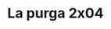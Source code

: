 ---
layout: episodios
title: "La purga 2x04"
url_serie_padre: 'la-purga-temporada-2'
category: 'series'
capitulo: 'yes'
anio: '2019'
prev: 'capitulo-3'
proximo: 'capitulo-5'
sandbox: allow-same-origin allow-forms
idioma: 'Subtitulado'
reproductor: 'fembed'
calidad: 'Full HD'
image_banner: 'https://res.cloudinary.com/imbriitneysam/image/upload/v1546545022/reason1-banner-min.jpg'
reproductores: ["https://hls4.openloadpremium.com/player.php?id=dFVTd3dyMXN5dVJENEh0cUNJN0JuTlZZU0NqSjErc2FlYU9UNzhMUDF0MmtBNTlzUm4rWlZPMFZzZjNleDNwTmpkeVJ2ZjIxazJvaUxDUndGcEdhN0E9PQ&sub=https://sub.cuevana2.io/vtt-sub/sub7/The.purge.s02e04.internal.720p.web.vtt","https://player.openplay.vip/player.php?id=MjAxNw&sub=https://sub.cuevana2.io/vtt-sub/sub7/The.purge.s02e04.internal.720p.web.vtt","https://api.cuevana3.io/olpremium/gd.php?file=ek5lbm9xYWNrS0xNejZabVlkSFIyTkxQb3BPWDB0UFkwY3lvbjJIRjBPQ1QwNStUck1mVG9kVExvM0djeHA3VnFybXRscUdvMWRXNHRZbU1lYXVUeDg2cGpKVmp4cXpBejYxcGpHYXN5Y3lVeTU1L3JjNnAxdEhUcXBObXlwUFkwcVJqaUtDemxkVzhyWXFJaWFqS3lLclRocGQ1dU5mQWxNWm9mM20wMnRXb3k0cVduYXpMMTZuYmhYK2VtcFBLcXM5OWw2RE8wc1NXejM2VVk3VFcxYW1vYklLRWlNbmYxOG1ZYjZ6SDFBPT0","https://api.cuevana3.io/stream/index.php?file=ek5lbm9xYWNrS0xYMTZLa2xNbkdvY3ZTb3BtZng4TGp6ZFpobGFMUGtOVEx6SitYWU5YTTdORE1vWmRnbEpham5KTmtZSlRTMGViVTBxZGdsdEhPb3RqWGFXTmtrcGVubk1LR2gzV3l3THVvd29aaVpjR21vNWlSb0tKbm9kSGkxOWVTcHF6U3hyRFh5S1dibUE9PQ","https://player.cuevana2.io/irgotoolp.php?url=eTllbW9hZHpYNURLejlaalg2T3BsYy9PMHNTV29hYWVuY3JYMEpHVm9LRm9uWlRYbTVKL3E0bXpmdGlRMEphbmFRPT0&sub=https://sub.cuevana2.io/vtt-sub/sub7/The.purge.s02e04.internal.720p.web.vtt","https://api.cuevana3.io/rr/gd.php?h=ek5lbm9xYWNrS0xJMVp5b21KREk0dFBLbjVkaHhkRGdrOG1jbnBpUnhhS1ZwV09VZk5iTXRORGNlWGw5dUtLbnNjcG9tSmVvbXV1M3JvcWNhcWFXcThXU3FadVkyUT09"]
tags:
- Drama
---